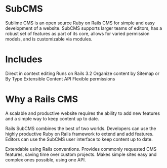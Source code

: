 SubCMS
======

Sublime CMS is an open source Ruby on Rails CMS for simple and easy development of a website.
SubCMS supports larger teams of editors, has a robust set of features as part of its core, allows for varied permission models, and is customizable via modules.


Includes
============

Direct in context editing
Runs on Rails 3.2
Organize content by Sitemap or By Type
Extensible Content API
Flexible permissions



Why a Rails CMS
================

A scalable and productive website requires the ability to add new features and a simple way to keep content up to date.

Rails SubCMS combines the best of two worlds. Developers can use the highly productive Ruby on Rails framework to extend and add features. Editors can use the SubCMS user interface to keep content up to date.

Extendable using Rails conventions.
Provides commonly requested CMS features, saving time over custom projects.
Makes simple sites easy and complex ones possible, using one API.
